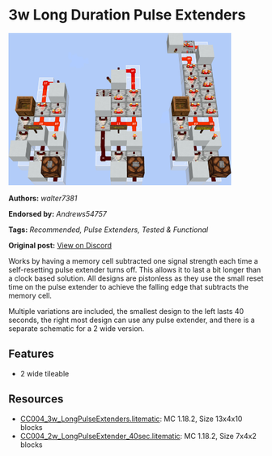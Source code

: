 # 3w Long Duration Pulse Extenders
<img alt="huge_2023-03-16_132229.png" src="images/huge_2023-03-16_132229.png?raw=1" height="300px">

**Authors:** *walter7381*

**Endorsed by:** *Andrews54757*

**Tags:** *Recommended, Pulse Extenders, Tested & Functional*

**Original post:** [View on Discord](https://discord.com/channels/1375556143186837695/1388318602532225044)

Works by having a memory cell subtracted one signal strength each time a self-resetting pulse extender turns off. This allows it to last a bit longer than a clock based solution. All designs are pistonless as they use the small reset time on the pulse extender to achieve the falling edge that subtracts the memory cell.

Multiple variations are included, the smallest design to the left lasts 40 seconds, the right most design can use any pulse extender, and there is a separate schematic for a 2 wide version.

## Features
- 2 wide tileable

## Resources
- [CC004_3w_LongPulseExtenders.litematic](attachments/CC004_3w_LongPulseExtenders.litematic): MC 1.18.2, Size 13x4x10 blocks
- [CC004_2w_LongPulseExtender_40sec.litematic](attachments/CC004_2w_LongPulseExtender_40sec.litematic): MC 1.18.2, Size 7x4x2 blocks
